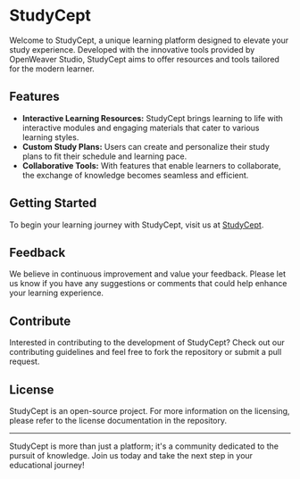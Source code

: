 # StudyCept

Welcome to StudyCept, a unique learning platform designed to elevate your study experience. Developed with the innovative tools provided by OpenWeaver Studio, StudyCept aims to offer resources and tools tailored for the modern learner.

## Features

- **Interactive Learning Resources:** StudyCept brings learning to life with interactive modules and engaging materials that cater to various learning styles.
- **Custom Study Plans:** Users can create and personalize their study plans to fit their schedule and learning pace.
- **Collaborative Tools:** With features that enable learners to collaborate, the exchange of knowledge becomes seamless and efficient.

## Getting Started

To begin your learning journey with StudyCept, visit us at [StudyCept](https://studio.openweaver.com/apps/2022cs0207/StudyCept).

## Feedback

We believe in continuous improvement and value your feedback. Please let us know if you have any suggestions or comments that could help enhance your learning experience.

## Contribute

Interested in contributing to the development of StudyCept? Check out our contributing guidelines and feel free to fork the repository or submit a pull request.

## License

StudyCept is an open-source project. For more information on the licensing, please refer to the license documentation in the repository.

---

StudyCept is more than just a platform; it's a community dedicated to the pursuit of knowledge. Join us today and take the next step in your educational journey!


